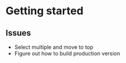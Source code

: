 # Getting started

## Issues

* Select multiple and move to top
* Figure out how to build production version